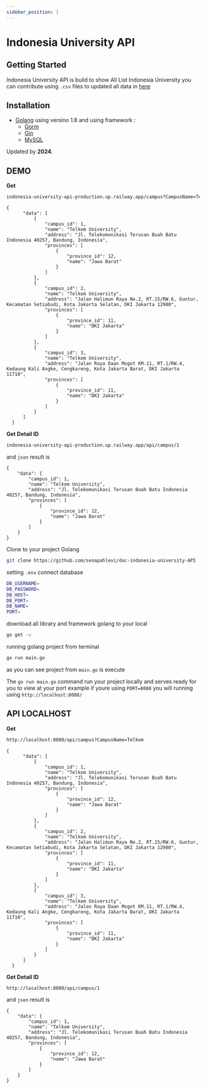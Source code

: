 ```yaml
---
sidebar_position: 1
---
```


# Indonesia University API

<!-- Let's discover **Docusaurus in less than 5 minutes**. -->

## Getting Started

Indonesia University API is build to show All List Indonesia University you can contribute using `.csv` files to updated all data in [here](https://github.com/senapahlevi/doc-indonesia-university-API)

## Installation

- [Golang](https://go.dev/) using versino 1.8 and using framework :
  - [Gorm](https://gorm.io/)
  - [Gin](https://gin-gonic.com/)
  - [MySQL](https://www.mysql.com/)

Updated by **2024**.


## DEMO 

**Get**

```bash
indonesia-university-api-production.up.railway.app/campus?CampusName=Telkom
```

```
{
      "data": [
          {
              "campus_id": 1,
              "name": "Telkom University",
              "address": "Jl. Telekomunikasi Terusan Buah Batu Indonesia 40257, Bandung, Indonesia",
              "provinces": [
                  {
                      "province_id": 12,
                      "name": "Jawa Barat"
                  }
              ]
          },
          {
              "campus_id": 2,
              "name": "Telkom University",
              "address": "Jalan Halimun Raya No.2, RT.15/RW.6, Guntur, Kecamatan Setiabudi, Kota Jakarta Selatan, DKI Jakarta 12980",
              "provinces": [
                  {
                      "province_id": 11,
                      "name": "DKI Jakarta"
                  }
              ]
          },
          {
              "campus_id": 3,
              "name": "Telkom University",
              "address": "Jalan Raya Daan Mogot KM.11, RT.1/RW.4, Kedaung Kali Angke, Cengkareng, Kota Jakarta Barat, DKI Jakarta 11710",
              "provinces": [
                  {
                      "province_id": 11,
                      "name": "DKI Jakarta"
                  }
              ]
          }
      ]
  }
```

**Get Detail ID**

```bash
indonesia-university-api-production.up.railway.app/api/campus/1
```

and `json` result is

```
{
    "data": {
        "campus_id": 1,
        "name": "Telkom University",
        "address": "Jl. Telekomunikasi Terusan Buah Batu Indonesia 40257, Bandung, Indonesia",
        "provinces": [
            {
                "province_id": 12,
                "name": "Jawa Barat"
            }
        ]
    }
}
```





Clone to your project Golang

```bash
git clone https://github.com/senapahlevi/doc-indonesia-university-API
```

setting `.env`
connect database

```bash
DB_USERNAME=
DB_PASSWORD=
DB_HOST=
DB_PORT=
DB_NAME=
PORT=
```

download all library and framework golang to your local

```bash
go get -u
```

running golang project from terminal

```bash
go run main.go
```

as you can see project from `main.go` is execute

The `go run main.go` command run your project locally and serves ready for you to view at your port example if youre using `PORT=8080` you will running using `http://localhost:8080/`

## API LOCALHOST

**Get**

```bash
http://localhost:8080/api/campus?CampusName=Telkom
```

```
{
      "data": [
          {
              "campus_id": 1,
              "name": "Telkom University",
              "address": "Jl. Telekomunikasi Terusan Buah Batu Indonesia 40257, Bandung, Indonesia",
              "provinces": [
                  {
                      "province_id": 12,
                      "name": "Jawa Barat"
                  }
              ]
          },
          {
              "campus_id": 2,
              "name": "Telkom University",
              "address": "Jalan Halimun Raya No.2, RT.15/RW.6, Guntur, Kecamatan Setiabudi, Kota Jakarta Selatan, DKI Jakarta 12980",
              "provinces": [
                  {
                      "province_id": 11,
                      "name": "DKI Jakarta"
                  }
              ]
          },
          {
              "campus_id": 3,
              "name": "Telkom University",
              "address": "Jalan Raya Daan Mogot KM.11, RT.1/RW.4, Kedaung Kali Angke, Cengkareng, Kota Jakarta Barat, DKI Jakarta 11710",
              "provinces": [
                  {
                      "province_id": 11,
                      "name": "DKI Jakarta"
                  }
              ]
          }
      ]
  }
```

**Get Detail ID**

```bash
http://localhost:8080/api/campus/1
```

and `json` result is

```
{
    "data": {
        "campus_id": 1,
        "name": "Telkom University",
        "address": "Jl. Telekomunikasi Terusan Buah Batu Indonesia 40257, Bandung, Indonesia",
        "provinces": [
            {
                "province_id": 12,
                "name": "Jawa Barat"
            }
        ]
    }
}
```
